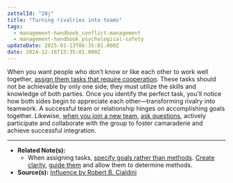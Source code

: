 ```yaml
---
zettelId: "20j"
title: "Turning rivalries into teams"
tags:
  - management-handbook_conflict-management
  - management-handbook_psychological-safety
updateDate: 2025-01-13T06:35:01.000Z
date: 2024-12-16T15:35:01.000Z
---
```


When you want people who don’t know or like each other to work well together, [assign them tasks that require cooperation](/notes/24/). These tasks should not be achievable by only one side; they must utilize the skills and knowledge of both parties. Once you identify the perfect task, you’ll notice how both sides begin to appreciate each other—transforming rivalry into teamwork. A successful team or relationship hinges on accomplishing goals together. Likewise, [when you join a new team](/notes/3b/), [ask questions](/notes/3b1/), actively participate and collaborate with the group to foster camaraderie and achieve successful integration.

---

- **Related Note(s):**
  - When assigning tasks, [specify goals rather than methods](/notes/24b/). [Create clarity](/notes/34/), [guide them](/notes/53/) and allow them to determine methods.
- **Source(s):** [Influence by Robert B. Cialdini](/books/influence-book-review-summary-and-notes/)
